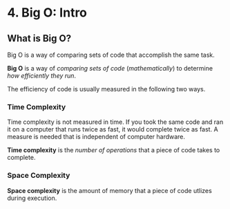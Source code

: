 # 4. Big O: Intro

## What is Big O?

Big O is a way of comparing sets of code that accomplish the same task.

**Big O** is a way of *comparing sets of code* (*mathematically*) to determine *how efficiently they run*.

The efficiency of code is usually measured in the following two ways.

### Time Complexity

Time complexity is not measured in time. If you took the same code and ran it on a computer that runs twice as fast, it would complete twice as fast. A measure is needed that is independent of computer hardware.

**Time complexity** is the *number of operations* that a piece of code takes to complete.

### Space Complexity

**Space complexity** is the amount of memory that a piece of code utlizes during execution.
